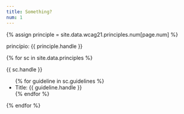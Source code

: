 ```yaml
---
title: Something?
num: 1
---
```


{% assign principle = site.data.wcag21.principles.num[page.num] %}
   <p>princípio: {{ principle.handle }} </p>

{% for sc in site.data.principles %}
<p> {{ sc.handle }}</p>
<ul>
    {% for guideline in sc.guidelines %}
    <li>Title: {{ guideline.handle }}</li>
    {% endfor %}
</ul>
{% endfor %}
